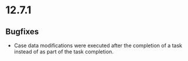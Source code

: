 # 12.7.1

## Bugfixes

* Case data modifications were executed after the completion of a task instead of as part of the task completion.
